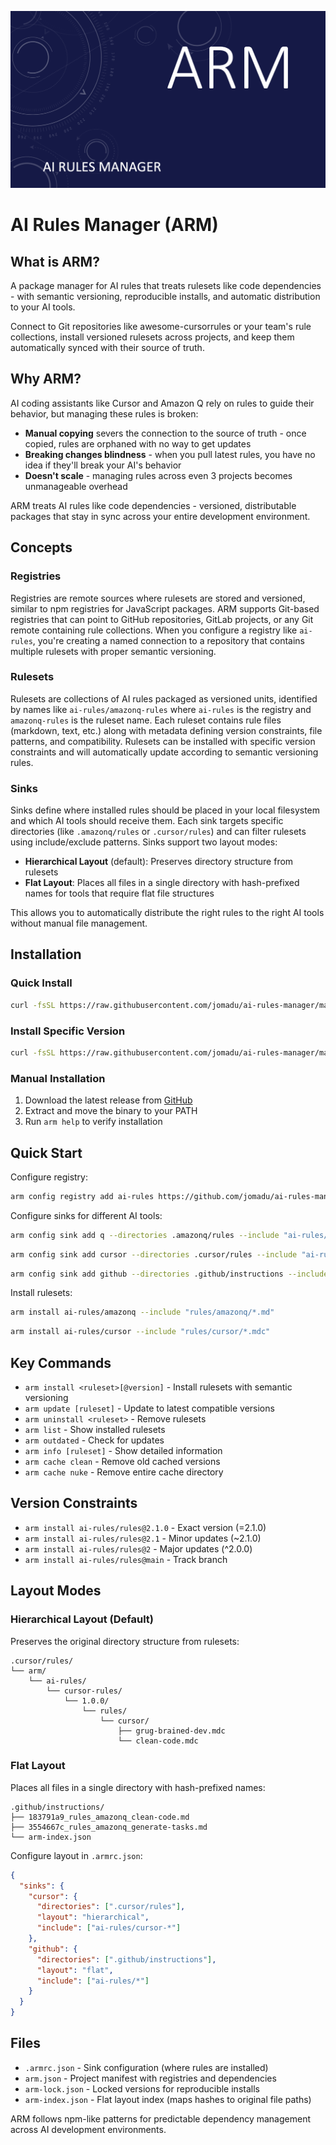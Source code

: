 ![ARM Header](assets/header.png)

# AI Rules Manager (ARM)

## What is ARM?

A package manager for AI rules that treats rulesets like code dependencies - with semantic versioning, reproducible installs, and automatic distribution to your AI tools.

Connect to Git repositories like awesome-cursorrules or your team's rule collections, install versioned rulesets across projects, and keep them automatically synced with their source of truth.

## Why ARM?

AI coding assistants like Cursor and Amazon Q rely on rules to guide their behavior, but managing these rules is broken:

- **Manual copying** severs the connection to the source of truth - once copied, rules are orphaned with no way to get updates
- **Breaking changes blindness** - when you pull latest rules, you have no idea if they'll break your AI's behavior
- **Doesn't scale** - managing rules across even 3 projects becomes unmanageable overhead

ARM treats AI rules like code dependencies - versioned, distributable packages that stay in sync across your entire development environment.

## Concepts

### Registries

Registries are remote sources where rulesets are stored and versioned, similar to npm registries for JavaScript packages. ARM supports Git-based registries that can point to GitHub repositories, GitLab projects, or any Git remote containing rule collections. When you configure a registry like `ai-rules`, you're creating a named connection to a repository that contains multiple rulesets with proper semantic versioning.

### Rulesets

Rulesets are collections of AI rules packaged as versioned units, identified by names like `ai-rules/amazonq-rules` where `ai-rules` is the registry and `amazonq-rules` is the ruleset name. Each ruleset contains rule files (markdown, text, etc.) along with metadata defining version constraints, file patterns, and compatibility. Rulesets can be installed with specific version constraints and will automatically update according to semantic versioning rules.

### Sinks

Sinks define where installed rules should be placed in your local filesystem and which AI tools should receive them. Each sink targets specific directories (like `.amazonq/rules` or `.cursor/rules`) and can filter rulesets using include/exclude patterns. Sinks support two layout modes:

- **Hierarchical Layout** (default): Preserves directory structure from rulesets
- **Flat Layout**: Places all files in a single directory with hash-prefixed names for tools that require flat file structures

This allows you to automatically distribute the right rules to the right AI tools without manual file management.

## Installation

### Quick Install

```bash
curl -fsSL https://raw.githubusercontent.com/jomadu/ai-rules-manager/main/scripts/install.sh | bash
```

### Install Specific Version

```bash
curl -fsSL https://raw.githubusercontent.com/jomadu/ai-rules-manager/main/scripts/install.sh | bash -s v1.0.0
```

### Manual Installation

1. Download the latest release from [GitHub](https://github.com/jomadu/ai-rules-manager/releases)
2. Extract and move the binary to your PATH
3. Run `arm help` to verify installation

## Quick Start

Configure registry:
```bash
arm config registry add ai-rules https://github.com/jomadu/ai-rules-manager-sample-git-registry --type git
```

Configure sinks for different AI tools:
```bash
arm config sink add q --directories .amazonq/rules --include "ai-rules/amazonq"
```

```bash
arm config sink add cursor --directories .cursor/rules --include "ai-rules/cursor"
```

```bash
arm config sink add github --directories .github/instructions --include "ai-rules/*" --layout flat
```

Install rulesets:
```bash
arm install ai-rules/amazonq --include "rules/amazonq/*.md"
```

```bash
arm install ai-rules/cursor --include "rules/cursor/*.mdc"
```

## Key Commands

- `arm install <ruleset>[@version]` - Install rulesets with semantic versioning
- `arm update [ruleset]` - Update to latest compatible versions
- `arm uninstall <ruleset>` - Remove rulesets
- `arm list` - Show installed rulesets
- `arm outdated` - Check for updates
- `arm info [ruleset]` - Show detailed information
- `arm cache clean` - Remove old cached versions
- `arm cache nuke` - Remove entire cache directory

## Version Constraints

- `arm install ai-rules/rules@2.1.0` - Exact version (=2.1.0)
- `arm install ai-rules/rules@2.1` - Minor updates (~2.1.0)
- `arm install ai-rules/rules@2` - Major updates (^2.0.0)
- `arm install ai-rules/rules@main` - Track branch

## Layout Modes

### Hierarchical Layout (Default)

Preserves the original directory structure from rulesets:

```
.cursor/rules/
└── arm/
    └── ai-rules/
        └── cursor-rules/
            └── 1.0.0/
                └── rules/
                    └── cursor/
                        ├── grug-brained-dev.mdc
                        └── clean-code.mdc
```

### Flat Layout

Places all files in a single directory with hash-prefixed names:

```
.github/instructions/
├── 183791a9_rules_amazonq_clean-code.md
├── 3554667c_rules_amazonq_generate-tasks.md
└── arm-index.json
```

Configure layout in `.armrc.json`:
```json
{
  "sinks": {
    "cursor": {
      "directories": [".cursor/rules"],
      "layout": "hierarchical",
      "include": ["ai-rules/cursor-*"]
    },
    "github": {
      "directories": [".github/instructions"],
      "layout": "flat",
      "include": ["ai-rules/*"]
    }
  }
}
```

## Files

- `.armrc.json` - Sink configuration (where rules are installed)
- `arm.json` - Project manifest with registries and dependencies
- `arm-lock.json` - Locked versions for reproducible installs
- `arm-index.json` - Flat layout index (maps hashes to original file paths)

ARM follows npm-like patterns for predictable dependency management across AI development environments.
